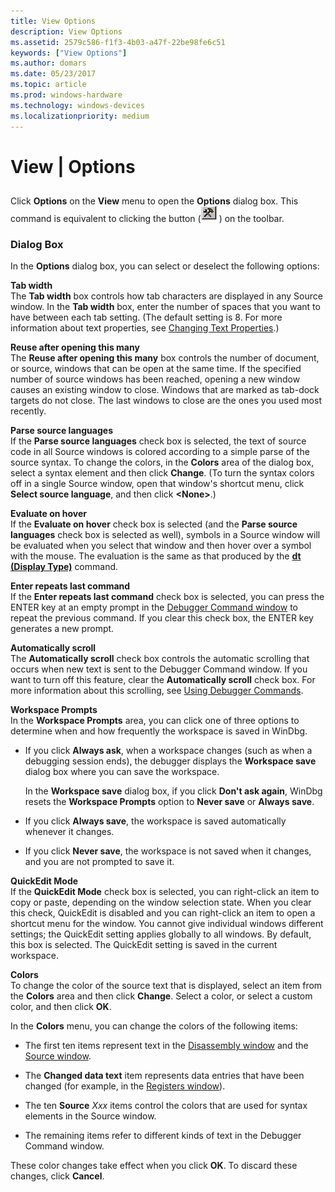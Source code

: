 ```yaml
---
title: View Options
description: View Options
ms.assetid: 2579c586-f1f3-4b03-a47f-22be98fe6c51
keywords: ["View Options"]
ms.author: domars
ms.date: 05/23/2017
ms.topic: article
ms.prod: windows-hardware
ms.technology: windows-devices
ms.localizationpriority: medium
---
```


# View | Options


## <span id="ddk_view_options_dbg"></span><span id="DDK_VIEW_OPTIONS_DBG"></span>


Click **Options** on the **View** menu to open the **Options** dialog box. This command is equivalent to clicking the button (![screen shot of the options button](images/tbopt.png)) on the toolbar.

### <span id="dialog_box"></span><span id="DIALOG_BOX"></span>Dialog Box

In the **Options** dialog box, you can select or deselect the following options:

<span id="Tab_width"></span><span id="tab_width"></span><span id="TAB_WIDTH"></span>**Tab width**  
The **Tab width** box controls how tab characters are displayed in any Source window. In the **Tab width** box, enter the number of spaces that you want to have between each tab setting. (The default setting is 8. For more information about text properties, see [Changing Text Properties](changing-text-properties.md).)

<span id="Reuse_after_opening_this_many"></span><span id="reuse_after_opening_this_many"></span><span id="REUSE_AFTER_OPENING_THIS_MANY"></span>**Reuse after opening this many**  
The **Reuse after opening this many** box controls the number of document, or source, windows that can be open at the same time. If the specified number of source windows has been reached, opening a new window causes an existing window to close. Windows that are marked as tab-dock targets do not close. The last windows to close are the ones you used most recently.

<span id="Parse_source_languages"></span><span id="parse_source_languages"></span><span id="PARSE_SOURCE_LANGUAGES"></span>**Parse source languages**  
If the **Parse source languages** check box is selected, the text of source code in all Source windows is colored according to a simple parse of the source syntax. To change the colors, in the **Colors** area of the dialog box, select a syntax element and then click **Change**. (To turn the syntax colors off in a single Source window, open that window's shortcut menu, click **Select source language**, and then click **&lt;None&gt;**.)

<span id="Evaluate_on_hover"></span><span id="evaluate_on_hover"></span><span id="EVALUATE_ON_HOVER"></span>**Evaluate on hover**  
If the **Evaluate on hover** check box is selected (and the **Parse source languages** check box is selected as well), symbols in a Source window will be evaluated when you select that window and then hover over a symbol with the mouse. The evaluation is the same as that produced by the [**dt (Display Type)**](dt--display-type-.md) command.

<span id="Enter_repeats_last_command"></span><span id="enter_repeats_last_command"></span><span id="ENTER_REPEATS_LAST_COMMAND"></span>**Enter repeats last command**  
If the **Enter repeats last command** check box is selected, you can press the ENTER key at an empty prompt in the [Debugger Command window](debugger-command-window.md) to repeat the previous command. If you clear this check box, the ENTER key generates a new prompt.

<span id="Automatically_scroll"></span><span id="automatically_scroll"></span><span id="AUTOMATICALLY_SCROLL"></span>**Automatically scroll**  
The **Automatically scroll** check box controls the automatic scrolling that occurs when new text is sent to the Debugger Command window. If you want to turn off this feature, clear the **Automatically scroll** check box. For more information about this scrolling, see [Using Debugger Commands](using-debugger-commands.md).

<span id="Workspace_Prompts"></span><span id="workspace_prompts"></span><span id="WORKSPACE_PROMPTS"></span>**Workspace Prompts**  
In the **Workspace Prompts** area, you can click one of three options to determine when and how frequently the workspace is saved in WinDbg.

-   If you click **Always ask**, when a workspace changes (such as when a debugging session ends), the debugger displays the **Workspace save** dialog box where you can save the workspace.

    In the **Workspace save** dialog box, if you click **Don't ask again**, WinDbg resets the **Workspace Prompts** option to **Never save** or **Always save**.

-   If you click **Always save**, the workspace is saved automatically whenever it changes.

-   If you click **Never save**, the workspace is not saved when it changes, and you are not prompted to save it.

<span id="QuickEdit_Mode"></span><span id="quickedit_mode"></span><span id="QUICKEDIT_MODE"></span>**QuickEdit Mode**  
If the **QuickEdit Mode** check box is selected, you can right-click an item to copy or paste, depending on the window selection state. When you clear this check, QuickEdit is disabled and you can right-click an item to open a shortcut menu for the window. You cannot give individual windows different settings; the QuickEdit setting applies globally to all windows. By default, this box is selected. The QuickEdit setting is saved in the current workspace.

<span id="Colors"></span><span id="colors"></span><span id="COLORS"></span>**Colors**  
To change the color of the source text that is displayed, select an item from the **Colors** area and then click **Change**. Select a color, or select a custom color, and then click **OK**.

In the **Colors** menu, you can change the colors of the following items:

-   The first ten items represent text in the [Disassembly window](disassembly-window.md) and the [Source window](source-window.md).

-   The **Changed data text** item represents data entries that have been changed (for example, in the [Registers window](registers-window.md)).

-   The ten **Source** *Xxx* items control the colors that are used for syntax elements in the Source window.

-   The remaining items refer to different kinds of text in the Debugger Command window.

These color changes take effect when you click **OK**. To discard these changes, click **Cancel**.

 

 






